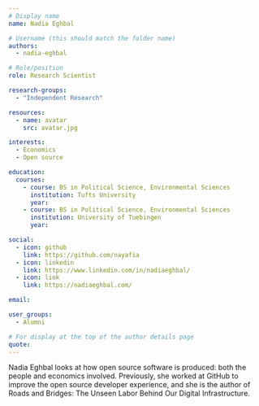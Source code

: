 ```yaml
---
# Display name
name: Nadia Eghbal

# Username (this should match the folder name)
authors:
  - nadia-eghbal

# Role/position
role: Research Scientist

research-groups:
  - "Independent Research"

resources:
  - name: avatar
    src: avatar.jpg

interests:
  - Economics
  - Open source

education:
  courses:
    - course: BS in Political Science, Environmental Sciences
      institution: Tufts University
      year:
    - course: BS in Political Science, Environmental Sciences
      institution: University of Tuebingen
      year:

social:
  - icon: github
    link: https://github.com/nayafia
  - icon: linkedin
    link: https://www.linkedin.com/in/nadiaeghbal/
  - icon: link
    link: https://nadiaeghbal.com/

email:

user_groups:
  - Alumni

# For display at the top of the author details page
quote:
---
```


Nadia Eghbal looks at how open source software is produced: both the people and economics involved. Previously, she worked at GitHub to improve the open source developer experience, and she is the author of Roads and Bridges: The Unseen Labor Behind Our Digital Infrastructure.

